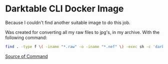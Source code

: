 # Darktable CLI Docker Image

Because I couldn't find another suitable image to do this job.

Was created for converting all my raw files to jpg's, in my archive.
With the following command: 

```sh
find . -type f \( -iname "*.raw" -o -iname "*.nef" \) -exec sh -c 'darktable-cli {} ${0%.*}.jpg' {} \; -delete
```
[Source of Command](https://askubuntu.com/questions/1337760/how-to-bulk-convert-nef-raw-images-to-jpg-and-remove-original-images)
